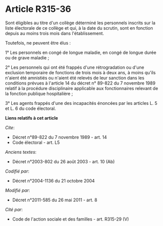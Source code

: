 # Article R315-36

Sont éligibles au titre d'un collège déterminé les personnels inscrits sur la liste électorale de ce collège et qui, à la
date du scrutin, sont en fonction depuis au moins trois mois dans l'établissement. 

Toutefois, ne peuvent être élus : 

1° Les personnels en congé de longue maladie, en congé de longue durée ou de grave maladie ; 

2° Les personnels qui ont été frappés d'une rétrogradation ou d'une exclusion temporaire de fonctions de trois mois à deux
ans, à moins qu'ils n'aient été amnistiés ou n'aient été relevés de leur sanction dans les conditions prévues à l'article 14
du décret n° 89-822 du 7 novembre 1989 relatif à la procédure disciplinaire applicable aux fonctionnaires relevant de la
fonction publique hospitalière ; 

3° Les agents frappés d'une des incapacités énoncées par les articles L. 5 et L. 6 du code électoral.

**Liens relatifs à cet article**

_Cite_:

  - Décret n°89-822 du 7 novembre 1989 - art. 14
  - Code électoral - art. L5

_Anciens textes_:

  - Décret n°2003-802 du 26 août 2003 - art. 10 (Ab)

_Codifié par_:

  - Décret n°2004-1136 du 21 octobre 2004

_Modifié par_:

  - Décret n°2011-585 du 26 mai 2011 - art. 8

_Cité par_:

  - Code de l'action sociale et des familles - art. R315-29 (V)
